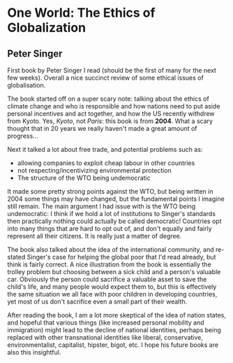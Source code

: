 # One World: The Ethics of Globalization
## Peter Singer
First book by Peter Singer I read (should be the first of many for the next few weeks).
Overall a nice succinct review of some ethical issues of globalisation.

The book started off on a super scary note: talking about the ethics of climate change
and who is responsible and how nations need to put aside personal incentives and act together,
and how the US recently withdrew from Kyoto.
Yes, _Kyoto_, not _Paris_: this book is from **2004**.
What a scary thought that in 20 years we really haven't made a great amount of progress...

Next it talked a lot about free trade, and potential problems such as:
- allowing companies to exploit cheap labour in other countries
- not respecting/incentivizing environmental protection
- The structure of the WTO being undemocratic

It made some pretty strong points against the WTO,
but being written in 2004 some things may have changed,
but the fundamental points I imagine still remain.
The main argument I had issue with is the WTO being undemocratic:
I think if we hold a lot of institutions to Singer's standards
then practically nothing could actually be called democratic!
Countries opt into many things that are hard to opt out of,
and don't equally and fairly represent all their citizens.
It is really just a matter of degree.

The book also talked about the idea of the international community,
and re-stated Singer's case for helping the global poor that I'd read already,
but think is fairly correct.
A nice illustration from the book is essentially the trolley problem
but choosing between a sick child and a person's valuable car.
Obviously the person could sacrifice a valuable asset to save the child's
life, and many people would expect them to,
but this is effectively the same situation we all face with poor children
in developing countries, yet most of us don't sacrifice even a small
part of their wealth.

After reading the book, I am a lot more skeptical of the idea of nation states,
and hopeful that various things (like increased personal mobility and immigration)
might lead to the decline of national identities,
perhaps being replaced with other transnational identities like liberal,
conservative, environmentalist, capitalist, hipster, bigot, etc.
I hope his future books are also this insightful.
